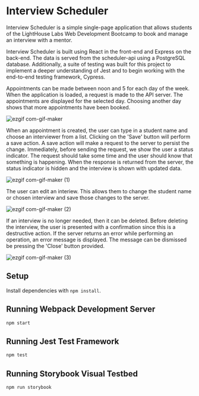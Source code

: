 # Interview Scheduler

Interview Scheduler is a simple single-page application that allows students of the LightHouse Labs Web Development Bootcamp to book and manage an interview with a mentor.

Interview Scheduler is built using React in the front-end and Express on the back-end. The data is served from the scheduler-api using a PostgreSQL database. Additionally, a suite of testing was built for this project to implement a deeper understanding of Jest and to begin working with the end-to-end testing framework, Cypress.

Appointments can be made between noon and 5 for each day of the week. When the application is loaded, a request is made to the API server. The appointments are displayed for the selected day. Choosing another day shows that more appointments have been booked. 

![ezgif com-gif-maker](https://user-images.githubusercontent.com/82968631/146260400-31c25c0d-8c61-4520-a2ef-7c4af2615245.gif)

When an appointment is created, the user can type in a student name and choose an interviewer from a list. Clicking on the 'Save' button will perform a save action. A save action will make a request to the server to persist the change. Immediately, before sending the request, we show the user a status indicator. The request should take some time and the user should know that something is happening. When the response is returned from the server, the status indicator is hidden and the interview is shown with updated data.

![ezgif com-gif-maker (1)](https://user-images.githubusercontent.com/82968631/146262249-28df104e-7958-48da-8133-38b38243d584.gif)


The user can edit an interiew. This allows them to change the student name or chosen interview and save those changes to the server. 

![ezgif com-gif-maker (2)](https://user-images.githubusercontent.com/82968631/146261100-7b03774b-19d6-4589-8b97-02e99712e912.gif)

If an interview is no longer needed, then it can be deleted. Before deleting the interview, the user is presented with a confirmation since this is a destructive action. If the server returns an error while performing an operation, an error message is displayed. The message can be dismissed be pressing the 'Close' button provided.

![ezgif com-gif-maker (3)](https://user-images.githubusercontent.com/82968631/146261104-568f1645-5a01-41ac-903a-80cc982af73e.gif)


## Setup

Install dependencies with `npm install`.

## Running Webpack Development Server

```sh
npm start
```

## Running Jest Test Framework

```sh
npm test
```

## Running Storybook Visual Testbed

```sh
npm run storybook
```
